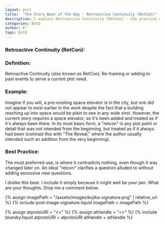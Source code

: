 ```yaml
---
layout: post
title:  "The Story Beat of the Day - Retroactive Continuity (RetCon)"
description: I explain Retroactive Continuity (RetCon) - the practice of adding or reframing past events to serve current plot needs. Using the example of a suddenly-existing space elevator, I describe how RetCons differ from planned reveals. While the best RetCons smoothly integrate into existing narrative without contradictions, I express my personal dislike for this storytelling device, even when it's used to clarify previous plot points.
categories: BotD
author: K°
tags: BotD
---
```


### Retroactive Continuity (RetCon):

### Definition:
Retroactive Continuity (also known as RetCon): Re-framing or adding to past events to serve a current plot need.

### Example:
Imagine if you will, a pre-existing space elevator is in the city, but one did not appear to exist earlier in the work despite the fact that a building reaching up into space would be plain to see in any wide shot.
However, the current story requires a space elevator, so it's been added and treated as if it's always been there. In its most basic form, a "retcon" is any plot point or detail that was not intended from the beginning, but treated as if it always had been (contrast this with "The Reveal," where the author usually intended such an addition from the very beginning).

### Best Practice:
The most preferred use, is where it contradicts nothing, even though it was changed later on. An ideal "retcon" clarifies a question alluded to without adding excessive new questions.

I dislike this beat. I include it simply because it might well be your jam. What are your thoughts. Drop me a comment below.

<!-- signature -->
{% assign imagePath = "/assets/images/kojika-signature.png" | relative_url %}
{% include post-image-signature.liquid imagePath = imagePath %}

<!-- comments -->
{% assign atprotoURI = "<<atprotoURI>>" %}
{% assign atHandle = "<<atHandle>>" %}
{% include bluesky.liquid atprotoURI = atprotoURI atHandle = atHandle %}